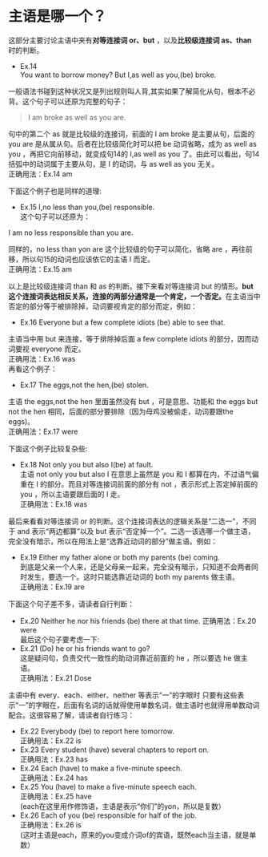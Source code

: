 # 主语是哪一个？

这部分主要讨论主语中夹有**对等连接词 or、but** ，以及**比较级连接词 as、than** 时的判断。   
- Ex.14  
You want to borrow money? But I,as well as you,(be) broke.  

一般语法书碰到这种状况又是列出规则叫人背,其实如果了解简化从句，根本不必背。这个句子可以还原为完整的句子：  
>  I am broke as well as you are.  

句中的第二个 as 就是比较级的连接词，前面的 I am broke 是主要从句，后面的 you are 是从属从句。后者在比较级简化时可以把 be 动词省略，成为 as well as you ，再把它向前移动，就变成句14的 I,as well as you 了。由此可以看出，句14括弧中的动词属于主要从句，是 I 的动词，与 as well as you 无关。  
正确用法：Ex.14 am  

下面这个例子也是同样的道理:  
- Ex.15 I,no less than you,(be) responsible.  
这个句子可以还原为：  
>  
I am no less responsible than you are.  

同样的，no less than yon are 这个比较级的句子可以简化，省略 are ，再往前移，所以句15的动词也应该依它的主语 I 而定。  
正确用法：Ex.15 am  

以上是比较级连接词 than 和 as 的判断。接下来看对等连接词 but 的情形。<b>but 这个连接词表达相反关系，连接的两部分通常是一个肯定，一个否定。</b>在主语当中否定的部分等于被排除掉，动词要视肯定的部分而定，例如：  
- Ex.16 Everyone but a few complete idiots (be) able to see that.  

主语当中用 but 来连接，等于排除掉后面 a few complete idiots 的部分，因而动词要视 everyone 而定。  
正确用法：Ex.16 was  
再看这个例子：  
- Ex.17 The eggs,not the hen,(be) stolen.  

主语 the eggs,not the hen 里面虽然没有 but ，可是意思、功能和 the eggs but not the hen 相同，后面的部分要排除（因为母鸡没被偷走，动词要跟the eggs)。   
正确用法：Ex.17 were   

下面这个例子比较复杂些:  
- Ex.18 Not only you but also I(be) at fault.  
主语 not only you but also I 在意思上虽然是 you 和 I 都算在内，不过语气偏重在 I 的部分。而且对等连接词前面的部分有 not ，表示形式上否定掉前面的 you ，所以主语要跟后面的 I 走。  
正确用法：Ex.18 was   

最后来看看对等连接词 or 的判断。这个连接词表达的逻辑关系是“二选一”，不同于 and 表示“两边都算”以及 but 表示“否定掉一个”。二选一该选哪一个做主语，完全没有暗示，所以在用法上是“选靠近动词的部分”做主语。例如：  
- Ex.19 Either my father alone or both my parents (be) coming.  
到底是父亲一个人来，还是父母亲一起来，完全没有暗示，只知道不会两者同时发生，要选一个。这时只能选靠近动词的 both my parents 做主语。  
正确用法：Ex.19 are   

下面这个句子差不多，请读者自行判断：  
- Ex.20 Neither he nor his friends (be) there at that time.  正确用法：Ex.20 were  
最后这个句子要考虑一下:  
- Ex.21 (Do) he or his friends want to go?    
这是疑问句，负责交代一致性的助动词靠近前面的 he ，所以要选 he 做主语。   
正确用法：Ex.21 Dose   

主语中有 every、each、either、neither 等表示“一”的字眼时 只要有这些表示“一”的字眼在，后面有名词的话就得使用单数名词，做主语时也就得用单数动词配合。这很容易了解，请读者自行练习：  
- Ex.22 Everybody (be) to report here tomorrow.  
正确用法：Ex.22 is  
- Ex.23 Every student (have) several chapters to report on.  
正确用法：Ex.23 has  
- Ex.24 Each (have) to make a five-minute speech.  
正确用法：Ex.24 has  
- Ex.25 You (have) to make a five-minute speech each.  
正确用法：Ex.25 have  
(each在这里用作修饰语，主语是表示“你们”的yon，所以是复数）  
- Ex.26 Each of you (be) responsible for half of the job.  
正确用法：Ex.26 is  
(这时主语是each，原来的you变成介词of的宾语，既然each当主语，就是单数）
